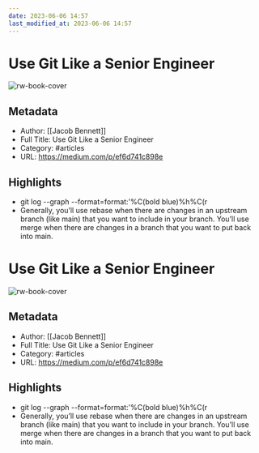 ```yaml
---
date: 2023-06-06 14:57
last_modified_at: 2023-06-06 14:57
---
```

# Use Git Like a Senior Engineer

![rw-book-cover](https://readwise-assets.s3.amazonaws.com/static/images/article1.be68295a7e40.png)

## Metadata
- Author: [[Jacob Bennett]]
- Full Title: Use Git Like a Senior Engineer
- Category: #articles
- URL: https://medium.com/p/ef6d741c898e

## Highlights
- git log --graph --format=format:'%C(bold blue)%h%C(r
- Generally, you’ll use rebase when there are changes in an upstream branch (like main) that you want to include in your branch. You’ll use merge when there are changes in a branch that you want to put back into main.
# Use Git Like a Senior Engineer

![rw-book-cover](https://readwise-assets.s3.amazonaws.com/static/images/article1.be68295a7e40.png)

## Metadata
- Author: [[Jacob Bennett]]
- Full Title: Use Git Like a Senior Engineer
- Category: #articles
- URL: https://medium.com/p/ef6d741c898e

## Highlights
- git log --graph --format=format:'%C(bold blue)%h%C(r
- Generally, you’ll use rebase when there are changes in an upstream branch (like main) that you want to include in your branch. You’ll use merge when there are changes in a branch that you want to put back into main.
